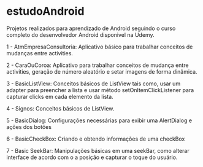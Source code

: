 # estudoAndroid
Projetos realizados para aprendizado de Android seguindo o curso completo do desenvolvedor Android disponivel na Udemy.

1 - AtmEmpresaConsultoria: Aplicativo básico para trabalhar conceitos de mudanças entre activities.

2 - CaraOuCoroa: Aplicativo para trabalhar conceitos de mudança entre activities, geração de número aleatório e setar imagens de forma dinâmica.

3 - BasicListView: Conceitos básicos de ListView tais como, usar um adapter para preencher a lista e usar método setOnItemClickListener para capturar clicks em cada elemento da lista.

4 - Signos: Conceitos básicos de ListView.

5 - BasicDialog: Configurações necessárias para exibir uma AlertDialog e ações dos botões

6 - BasicCheckBox: Criando e obtendo informações de uma checkBox

7 - Basic SeekBar: Manipulações básicas em uma seekBar, como alterar interface de acordo com o a posição e capturar o toque do usuário.
